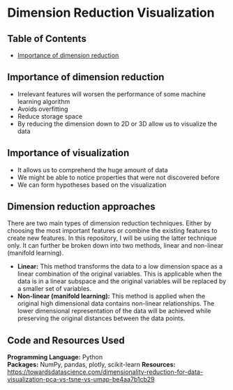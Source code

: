 # Dimension Reduction Visualization

## Table of Contents  

<!--ts-->
   * [Importance of dimension reduction](#importance-of-dimension-reduction)
<!--te-->

## Importance of dimension reduction

* Irrelevant features will worsen the performance of some machine learning algorithm
* Avoids overfitting
* Reduce storage space
* By reducing the dimension down to 2D or 3D allow us to visualize the data

## Importance of visualization

* It allows us to comprehend the huge amount of data
* We might be able to notice properties that were not discovered before
* We can form hypotheses based on the visualization

## Dimension reduction approaches

There are two main types of dimension reduction techniques. Either by choosing the most important features or combine the existing features to create new features. In this repository, I will be using the latter technique only. It can further be broken down into two methods, linear and non-linear (manifold learning). 

* **Linear:** This method transforms the data to a low dimension space as a linear combination of the original variables. This is applicable when the data is in a linear subspace and the original variables will be replaced by a smaller set of variables. 
* **Non-linear (manifold learning):** This method is applied when the original high dimensional data contains non-linear relationships. The lower dimensional representation of the data will be achieved while preserving the original distances between the data points.


## Code and Resources Used

**Programming Language:** Python  
**Packages:** NumPy, pandas, plotly, scikit-learn
**Resources:**
https://towardsdatascience.com/dimensionality-reduction-for-data-visualization-pca-vs-tsne-vs-umap-be4aa7b1cb29  
